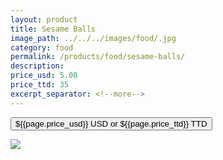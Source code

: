 ```yaml
---
layout: product
title: Sesame Balls
image_path: ../../../images/food/.jpg
category: food
permalink: /products/food/sesame-balls/
description: 
price_usd: 5.00
price_ttd: 35
excerpt_separator: <!--more-->
---
```


<button class="bg-blue-500 hover:bg-blue-700 text-white font-bold my-2 py-2 px-4 rounded w-full snipcart-add-item" 
data-item-id="pot-stickers" 
data-item-price="{{page.price_usd}}"
data-item-url="https://www.karenix.com/food"
data-item-description="{{ page.description }}"
data-item-image="{{page.image_path}}"
data-item-name="{{page.title}}">
${{page.price_usd}} USD or ${{page.price_ttd}} TTD
</button>

<!--more-->

<div class="flex flex-wrap">
  <div class="w-64 p-4 h-auto">
    <a data-fancybox="gallery" href="{{ page.image_path }}"><img src="{{ page.image_path }}"></a>
  </div>
  <div class="sm:flex-1">
    <p class="p-4 text-gray-700">
      <strong>
      </strong>
      <br><br>
    </p>
  </div>
</div>
